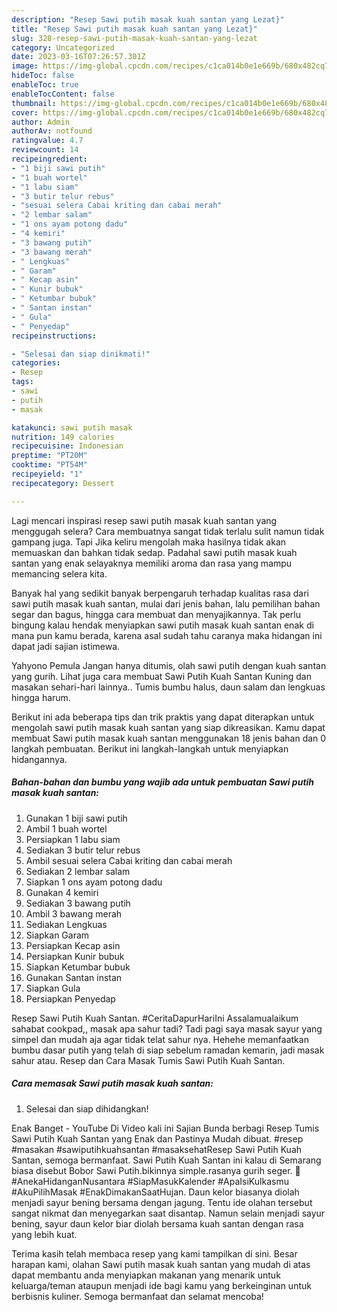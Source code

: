 ```yaml
---
description: "Resep Sawi putih masak kuah santan yang Lezat}"
title: "Resep Sawi putih masak kuah santan yang Lezat}"
slug: 328-resep-sawi-putih-masak-kuah-santan-yang-lezat
category: Uncategorized
date: 2023-03-16T07:26:57.301Z
image: https://img-global.cpcdn.com/recipes/c1ca014b0e1e669b/680x482cq70/sawi-putih-masak-kuah-santan-foto-resep-utama.jpg
hideToc: false
enableToc: true
enableTocContent: false
thumbnail: https://img-global.cpcdn.com/recipes/c1ca014b0e1e669b/680x482cq70/sawi-putih-masak-kuah-santan-foto-resep-utama.jpg
cover: https://img-global.cpcdn.com/recipes/c1ca014b0e1e669b/680x482cq70/sawi-putih-masak-kuah-santan-foto-resep-utama.jpg
author: Admin
authorAv: notfound
ratingvalue: 4.7
reviewcount: 14
recipeingredient:
- "1 biji sawi putih"
- "1 buah wortel"
- "1 labu siam"
- "3 butir telur rebus"
- "sesuai selera Cabai kriting dan cabai merah"
- "2 lembar salam"
- "1 ons ayam potong dadu"
- "4 kemiri"
- "3 bawang putih"
- "3 bawang merah"
- " Lengkuas"
- " Garam"
- " Kecap asin"
- " Kunir bubuk"
- " Ketumbar bubuk"
- " Santan instan"
- " Gula"
- " Penyedap"
recipeinstructions:

- "Selesai dan siap dinikmati!"
categories:
- Resep
tags:
- sawi
- putih
- masak

katakunci: sawi putih masak 
nutrition: 149 calories
recipecuisine: Indonesian
preptime: "PT20M"
cooktime: "PT54M"
recipeyield: "1"
recipecategory: Dessert

---
```



Lagi mencari inspirasi resep sawi putih masak kuah santan yang menggugah selera? Cara membuatnya sangat tidak terlalu sulit namun tidak gampang juga. Tapi Jika keliru mengolah maka hasilnya tidak akan memuaskan dan bahkan tidak sedap. Padahal sawi putih masak kuah santan yang enak selayaknya memiliki aroma dan rasa yang mampu memancing selera kita.


Banyak hal yang sedikit banyak berpengaruh terhadap kualitas rasa dari sawi putih masak kuah santan, mulai dari jenis bahan, lalu pemilihan bahan segar dan bagus, hingga cara membuat dan menyajikannya. Tak perlu bingung kalau hendak menyiapkan sawi putih masak kuah santan enak di mana pun kamu berada, karena asal sudah tahu caranya maka hidangan ini dapat jadi sajian istimewa.

Yahyono Pemula Jangan hanya ditumis, olah sawi putih dengan kuah santan yang gurih. Lihat juga cara membuat Sawi Putih Kuah Santan Kuning dan masakan sehari-hari lainnya.. Tumis bumbu halus, daun salam dan lengkuas hingga harum.


Berikut ini ada beberapa tips dan trik praktis yang dapat diterapkan untuk mengolah sawi putih masak kuah santan yang siap dikreasikan. Kamu dapat membuat Sawi putih masak kuah santan menggunakan 18 jenis bahan dan 0 langkah pembuatan. Berikut ini langkah-langkah untuk menyiapkan hidangannya.

<!--inarticleads1-->

##### Bahan-bahan dan bumbu yang wajib ada untuk pembuatan Sawi putih masak kuah santan:

1. Gunakan 1 biji sawi putih
1. Ambil 1 buah wortel
1. Persiapkan 1 labu siam
1. Sediakan 3 butir telur rebus
1. Ambil sesuai selera Cabai kriting dan cabai merah
1. Sediakan 2 lembar salam
1. Siapkan 1 ons ayam potong dadu
1. Gunakan 4 kemiri
1. Sediakan 3 bawang putih
1. Ambil 3 bawang merah
1. Sediakan  Lengkuas
1. Siapkan  Garam
1. Persiapkan  Kecap asin
1. Persiapkan  Kunir bubuk
1. Siapkan  Ketumbar bubuk
1. Gunakan  Santan instan
1. Siapkan  Gula
1. Persiapkan  Penyedap


Resep Sawi Putih Kuah Santan. #CeritaDapurHariIni Assalamualaikum sahabat cookpad,, masak apa sahur tadi? Tadi pagi saya masak sayur yang simpel dan mudah aja agar tidak telat sahur nya. Hehehe memanfaatkan bumbu dasar putih yang telah di siap sebelum ramadan kemarin, jadi masak sahur atau. Resep dan Cara Masak Tumis Sawi Putih Kuah Santan. 

<!--inarticleads2-->

##### Cara memasak Sawi putih masak kuah santan:


1. Selesai dan siap dihidangkan!

Enak Banget - YouTube Di Video kali ini Sajian Bunda berbagi Resep Tumis Sawi Putih Kuah Santan yang Enak dan Pastinya Mudah dibuat. #resep #masakan #sawiputihkuahsantan #masaksehatResep Sawi Putih Kuah Santan, semoga bermanfaat. Sawi Putih Kuah Santan ini kalau di Semarang biasa disebut Bobor Sawi Putih.bikinnya simple.rasanya gurih seger. 🍲 #AnekaHidanganNusantara #SiapMasukKalender #ApaIsiKulkasmu #AkuPilihMasak #EnakDimakanSaatHujan. Daun kelor biasanya diolah menjadi sayur bening bersama dengan jagung. Tentu ide olahan tersebut sangat nikmat dan menyegarkan saat disantap. Namun selain menjadi sayur bening, sayur daun kelor biar diolah bersama kuah santan dengan rasa yang lebih kuat. 

Terima kasih telah membaca resep yang kami tampilkan di sini. Besar harapan kami, olahan Sawi putih masak kuah santan yang mudah di atas dapat membantu anda menyiapkan makanan yang menarik untuk keluarga/teman ataupun menjadi ide bagi kamu yang berkeinginan untuk berbisnis kuliner. Semoga bermanfaat dan selamat mencoba!
